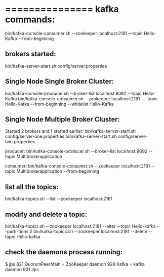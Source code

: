 ===============
kafka commands:
===============
bin/kafka-console-consumer.sh --zookeeper localhost:2181 —topic Hello-Kafka --from-beginning

brokers started:
----------------
bin/kafka-server-start.sh config/server.properties

Single Node Single Broker Cluster:
----------------------------------
bin/kafka-console-producer.sh --broker-list localhost:9092 --topic Hello-Kafka
bin/kafka-console-consumer.sh --zookeeper localhost:2181 —-topic Hello-Kafka --from-beginning --whitelist Hello-Kafka

Single Node Multiple Broker Cluster:
------------------------------------
Started 2 brokers and 1 started earlier:
bin/kafka-server-start.sh config/server-one.properties
bin/kafka-server-start.sh config/server-two.properties

producer:
bin/kafka-console-producer.sh --broker-list localhost:9092  --topic Multibrokerapplication

consumer:
bin/kafka-console-consumer.sh --zookeeper localhost:2181 --topic Multibrokerapplication --from-beginning

list all the topics:
--------------------
bin/kafka-topics.sh --list --zookeeper localhost:2181

modify and delete a topic:
--------------------------
bin/kafka-topics.sh --zookeeper localhost:2181 --alter --topic Hello-kafka --parti-tions 2
bin/kafka-topics.sh --zookeeper localhost:2181 --delete --topic Hello-kafka

check the daemons process running:
----------------------------------
$ jps
821 QuorumPeerMain  = ZooKeeper daemon
928 Kafka           = kafka daemon
931 Jps
